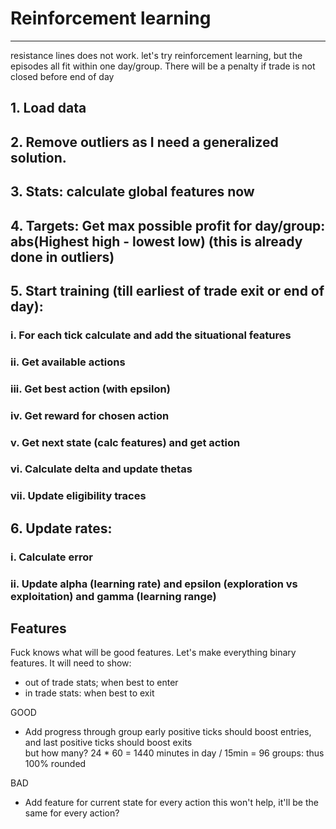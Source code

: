 # Reinforcement learning
---

resistance lines does not work.
let's try reinforcement learning, but the episodes all fit within one day/group.
There will be a penalty if trade is not closed before end of day


## 1. Load data
## 2. Remove outliers as I need a generalized solution.
## 3. Stats: calculate global features now 
## 4. Targets: Get max possible profit for day/group: abs(Highest high - lowest low) (this is already done in outliers)
## 5. Start training (till earliest of trade exit or end of day):
### i. For each tick calculate and add the situational features
### ii. Get available actions 
### iii. Get best action (with epsilon) 
### iv. Get reward for chosen action 
### v. Get next state (calc features) and get action 
### vi. Calculate delta and update thetas 
### vii. Update eligibility traces
## 6. Update rates:
### i. Calculate error
### ii. Update alpha (learning rate) and epsilon (exploration vs exploitation) and gamma (learning range)


## Features

Fuck knows what will be good features.
Let's make everything binary features.
It will need to show:
- out of trade stats; when best to enter
- in trade stats: when best to exit

GOOD
- Add progress through group 
    early positive ticks should boost entries, and last positive ticks should boost exits  
    but how many? 24 * 60 = 1440 minutes in day / 15min = 96 groups: thus 100% rounded

BAD
- Add feature for current state for every action
    this won't help, it'll be the same for every action?
